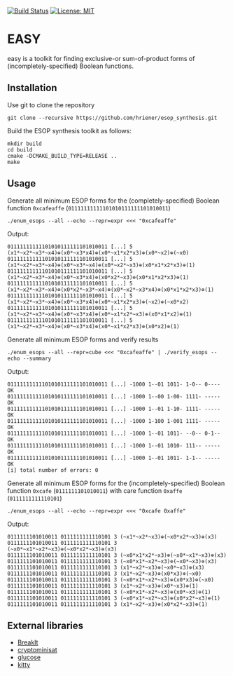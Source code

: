 [![Build Status](https://travis-ci.org/hriener/esop_synthesis.svg?branch=master)](https://travis-ci.org/hriener/esop_synthesis)
[![License: MIT](https://img.shields.io/badge/License-MIT-yellow.svg)](https://opensource.org/licenses/MIT)

# EASY

easy is a toolkit for finding exclusive-or sum-of-product forms of (incompletely-specified) Boolean functions.

## Installation

Use git to clone the repository

    git clone --recursive https://github.com/hriener/esop_synthesis.git

Build the ESOP synthesis toolkit as follows:

    mkdir build
    cd build
    cmake -DCMAKE_BUILD_TYPE=RELEASE ..
    make

## Usage

 Generate all minimum ESOP forms for the (completely-specified) Boolean function `0xcafeaffe` (`01111111111101010111111101010011`)

    ./enum_esops --all --echo --repr=expr <<< "0xcafeaffe"
 
 Output:
    
    01111111111101010111111101010011 [...] 5 (x1*~x2*~x3*~x4)⊕(x0*~x3*x4)⊕(x0*~x1*x2*x3)⊕(x0*~x2)⊕(~x0)
    01111111111101010111111101010011 [...] 5 (x1*~x2*~x3*~x4)⊕(x0*~x3*~x4)⊕(x0*~x2*~x3)⊕(x0*x1*x2*x3)⊕(1)
    01111111111101010111111101010011 [...] 5 (x1*~x2*~x3*~x4)⊕(x0*~x3*x4)⊕(x0*x2*~x3)⊕(x0*x1*x2*x3)⊕(1)
    01111111111101010111111101010011 [...] 5 (x1*~x2*~x3*~x4)⊕(x0*x2*~x3*~x4)⊕(x0*~x2*~x3*x4)⊕(x0*x1*x2*x3)⊕(1)
    01111111111101010111111101010011 [...] 5 (x1*~x2*~x3*~x4)⊕(x0*~x3*x4)⊕(x0*~x1*x2*x3)⊕(~x2)⊕(~x0*x2)
    01111111111101010111111101010011 [...] 5 (x1*~x2*~x3*~x4)⊕(x0*~x3*x4)⊕(x0*~x1*x2*~x3)⊕(x0*x1*x2)⊕(1)
    01111111111101010111111101010011 [...] 5 (x1*~x2*~x3*~x4)⊕(x0*~x3*x4)⊕(x0*~x1*x2*x3)⊕(x0*x2)⊕(1)

 Generate all minimum ESOP forms and verify results

    ./enum_esops --all --repr=cube <<< "0xcafeaffe" | ./verify_esops --echo --summary

 Output:

    01111111111101010111111101010011 [...] -1000 1--01 1011- 1-0-- 0---- OK
    01111111111101010111111101010011 [...] -1000 1--00 1-00- 1111- ----- OK
    01111111111101010111111101010011 [...] -1000 1--01 1-10- 1111- ----- OK
    01111111111101010111111101010011 [...] -1000 1-100 1-001 1111- ----- OK
    01111111111101010111111101010011 [...] -1000 1--01 1011- --0-- 0-1-- OK
    01111111111101010111111101010011 [...] -1000 1--01 1010- 111-- ----- OK
    01111111111101010111111101010011 [...] -1000 1--01 1011- 1-1-- ----- OK
    [i] total number of errors: 0

 Generate all minimum ESOP forms for the (incompletely-specified) Boolean function `0xcafe` (`0111111101010011`) with care function `0xaffe` (`0111111111110101`)

    ./enum_esops --all --echo --repr=expr <<< "0xcafe 0xaffe"
 
 Output:
 
    0111111101010011 0111111111110101 3 (~x1*~x2*~x3)⊕(~x0*x2*~x3)⊕(x3)
    0111111101010011 0111111111110101 3 (~x0*~x1*~x2*~x3)⊕(~x0*x2*~x3)⊕(x3)
    0111111101010011 0111111111110101 3 (~x0*x1*x2*~x3)⊕(~x0*~x1*~x3)⊕(x3)
    0111111101010011 0111111111110101 3 (~x0*x1*~x2*~x3)⊕(~x0*~x3)⊕(x3)
    0111111101010011 0111111111110101 3 (x1*~x2*~x3)⊕(~x0*~x3)⊕(x3)
    0111111101010011 0111111111110101 3 (x1*~x2*~x3)⊕(x0*x3)⊕(~x0)
    0111111101010011 0111111111110101 3 (~x0*x1*~x2*~x3)⊕(x0*x3)⊕(~x0)
    0111111101010011 0111111111110101 3 (x1*~x2*~x3)⊕(x0*~x3)⊕(1)
    0111111101010011 0111111111110101 3 (~x0*x1*~x2*~x3)⊕(x0*~x3)⊕(1)
    0111111101010011 0111111111110101 3 (~x0*x1*~x2*~x3)⊕(x0*x2*~x3)⊕(1)
    0111111101010011 0111111111110101 3 (x1*~x2*~x3)⊕(x0*x2*~x3)⊕(1)

## External libraries

* [BreakIt](https://bitbucket.org/krr/breakid)
* [cryptominisat](https://github.com/msoos/cryptominisat)
* [glucose](http://www.labri.fr/perso/lsimon/glucose)
* [kitty](https://github.com/msoeken/kitty.git)

